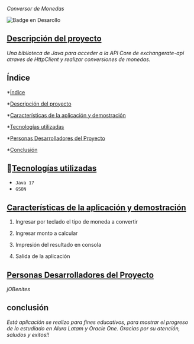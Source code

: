 <em> Conversor de Monedas </em>

 ![Badge en Desarollo](https://img.shields.io/badge/STATUS-EN%20DESAROLLO-green)

 ## [Descripción del proyecto](#descripción-del-proyecto)
 *Una biblioteca de Java para acceder a la API Core de exchangerate-api atraves de HttpClient y realizar conversiones de monedas.*

 ## Índice

*[Índice](#índice)

*[Descripción del proyecto](#descripción-del-proyecto)

*[Características de la aplicación y demostración](#Características-de-la-aplicación-y-demostración)

*[Tecnologías utilizadas](#tecnologías-utilizadas)

*[Personas Desarrolladores del Proyecto](#personas-desarrolladores)

*[Conclusión](#conclusión)

## :hammer:[Tecnologías utilizadas](#tecnologías-utilizadas)

- `Java 17`
- `GSON`

## [Características de la aplicación y demostración](#Características-de-la-aplicación-y-demostración)

1. Ingresar por teclado el tipo de moneda a convertir
   
2. Ingresar monto a calcular
   
3. Impresión del resultado en consola
   
4. Salida de la aplicación

## [Personas Desarrolladores del Proyecto](#personas-desarrolladores)

*jOBenites*

## conclusión

*Está aplicación se realizo para fines educativos, para mostrar el progreso de lo estudiado en Alura Latam y Oracle One.*
*Gracias por su atención, saludos y exitos!!*

